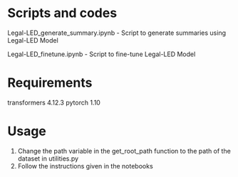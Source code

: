# Scripts and codes

Legal-LED_generate_summary.ipynb - Script to generate summaries using Legal-LED Model 

Legal-LED_finetune.ipynb - Script to fine-tune Legal-LED Model 

# Requirements

transformers 4.12.3
pytorch  1.10

# Usage

1. Change the path variable in the get_root_path function to the path of the dataset in utilities.py
2. Follow the instructions given in the notebooks
